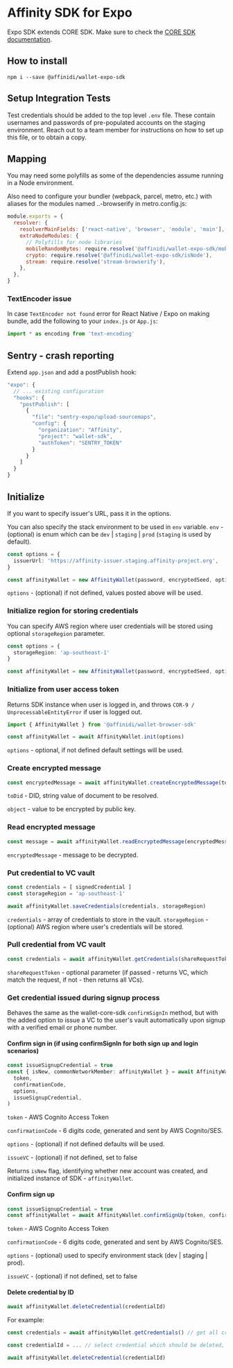 # Affinity SDK for Expo

Expo SDK extends CORE SDK. Make sure to check the [CORE SDK documentation](https://www.npmjs.com/package/@affinidi/wallet-core-sdk).

## How to install

```shell script
npm i --save @affinidi/wallet-expo-sdk
```

## Setup Integration Tests

Test credentials should be added to the top level `.env` file. These contain usernames and passwords of pre-populated accounts on the staging environment. Reach out to a team member for instructions on how to set up this file, or to obtain a copy.

## Mapping

You may need some polyfills as some of the dependencies assume running in a Node environment.

Also need to configure your bundler (webpack, parcel, metro, etc.) with aliases for the modules named ..-browserify
in metro.config.js:

```js
module.exports = {
  resolver: {
    resolverMainFields: ['react-native', 'browser', 'module', 'main'],
    extraNodeModules: {
      // Polyfills for node libraries
      mobileRandomBytes: require.resolve('@affinidi/wallet-expo-sdk/mobileRandomBytes'),
      crypto: require.resolve('@affinidi/wallet-expo-sdk/isNode'),
      stream: require.resolve('stream-browserify'),
    },
  },
}
```

### TextEncoder issue

In case `TextEncoder not found` error for React Native / Expo on making bundle,
add the following to your `index.js` or `App.js`:

```js
import * as encoding from 'text-encoding'
```

## Sentry - crash reporting

Extend `app.json` and add a postPublish hook:

```js
"expo": {
  // ... existing configuration
  "hooks": {
    "postPublish": [
      {
        "file": "sentry-expo/upload-sourcemaps",
        "config": {
          "organization": "Affinity",
          "project": "wallet-sdk",
          "authToken": "SENTRY_TOKEN"
        }
      }
    ]
  }
}
```

## Initialize

If you want to specify issuer's URL, pass it in the options.

You can also specify the stack environment to be used in `env` variable.
`env` - (optional) is enum which can be `dev` | `staging` | `prod` (`staging` is used by default).

```ts
const options = {
  issuerUrl: 'https://affinity-issuer.staging.affinity-project.org',
}

const affinityWallet = new AffinityWallet(password, encryptedSeed, options)
```

`options` - (optional) if not defined, values posted above will be used.

### Initialize region for storing credentials

You can specify AWS region where user credentials will be stored using optional
`storageRegion` parameter.

```ts
const options = {
  storageRegion: 'ap-southeast-1'
}

const affinityWallet = new AffinityWallet(password, encryptedSeed, options)
```

### Initialize from user access token

Returns SDK instance when user is logged in, and throws
`COR-9 / UnprocessableEntityError` if user is logged out.

```ts
import { AffinityWallet } from '@affinidi/wallet-browser-sdk'

const affinityWallet = await AffinityWallet.init(options)
```

`options` - optional, if not defined default settings will be used.

### Create encrypted message

```ts
const encryptedMessage = await affinityWallet.createEncryptedMessage(toDid, object)
```

`toDid` - DID, string value of document to be resolved.

`object` - value to be encrypted by public key.

### Read encrypted message

```ts
const message = await affinityWallet.readEncryptedMessage(encryptedMessage)
```

`encryptedMessage` - message to be decrypted.

### Put credential to VC vault

```ts
const credentials = [ signedCredential ]
const storageRegion = 'ap-southeast-1'

await affinityWallet.saveCredentials(credentials, storageRegion)
```

`credentials` - array of credentials to store in the vault.
`storageRegion` - (optional) AWS region where user's credentials will be stored.

### Pull credential from VC vault

```ts
const credentials = await affinityWallet.getCredentials(shareRequestToken)
```

`shareRequestToken` - optional parameter (if passed - returns VC,
which match the request, if not - then returns all VCs).

### Get credential issued during signup process

Behaves the same as the wallet-core-sdk `confirmSignIn` method, but with the added option to issue a VC to the user's vault automatically upon signup with a verified email or phone number.

#### Confirm sign in (if using confirmSignIn for both sign up and login scenarios)

```ts
const issueSignupCredential = true
const { isNew, commonNetworkMember: affinityWallet } = await AffinityWallet.confirmSignIn(
  token,
  confirmationCode,
  options,
  issueSignupCredential,
)
```

`token` - AWS Cognito Access Token

`confirmationCode` - 6 digits code, generated and sent by AWS Cognito/SES.

`options` - (optional) if not defined defaults will be used.

`issueVC` - (optional) if not defined, set to false

Returns `isNew` flag, identifying whether new account was created, and
initialized instance of SDK - `affinityWallet`.

#### Confirm sign up

```ts
const issueSignupCredential = true
const affinityWallet = await AffinityWallet.confirmSignUp(token, confirmationCode, options, issueSignupCredential)
```

`token` - AWS Cognito Access Token

`confirmationCode` - 6 digits code, generated and sent by AWS Cognito/SES.

`options` - (optional) used to specify environment stack (dev | staging | prod).

`issueVC` - (optional) if not defined, set to false

#### Delete credential by ID

```ts
await affinityWallet.deleteCredential(credentialId)
```

For example:

```ts
const credentials = await affinityWallet.getCredentials() // get all credentials

const credentialId = ... // select credential which should be deleted, f.e `claimId:12345678`

await affinityWallet.deleteCredential(credentialId)
```
